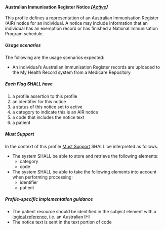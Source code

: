 #### Australian Immunisation Register Notice *[[Active](http://hl7.org/fhir/stu3/valueset-publication-status.html)]*

This profile defines a representation of an Australian Immunisation Register (AIR) notice for an individual. A notice may include information that an individual has an exemption record or has finished a National Immunisation Program schedule.

##### **Usage scenarios**
The following are the usage scenarios expected:
* An individual’s Australian Immunisation Register records are uploaded to the My Health Record system from a Medicare Repository

##### **Each Flag SHALL have**
1. a profile assertion to this profile
1. an identifier for this notice
1. a status of this notice set to active
1. a category to indicate this is an AIR notice
1. a code that includes the notice text
1. a patient

##### **Must Support**
In the context of this profile [Must Support](http://hl7.org/fhir/STU3/conformance-rules.html#mustSupport) SHALL be interpreted as follows.
* The system SHALL be able to store and retrieve the following elements:
   * category
   * code
 * The system SHALL be able to take the following elements into account when performing processing:
    * identifier
    * patient
    
##### **Profile-specific implementation guidance**
* The patient resource should be identified in the subject element with a [logical reference](https://www.hl7.org/fhir/STU3/references.html#logical), i.e. an Australian IHI
* The notice text is sent in the text portion of code